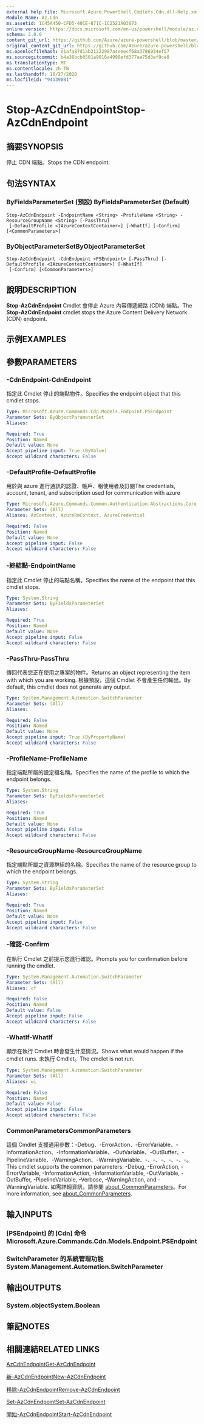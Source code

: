 ```yaml
---
external help file: Microsoft.Azure.PowerShell.Cmdlets.Cdn.dll-Help.xml
Module Name: Az.Cdn
ms.assetid: 1C45A450-CFD5-40CE-871C-1C2521A03073
online version: https://docs.microsoft.com/en-us/powershell/module/az.cdn/stop-azcdnendpoint
schema: 2.0.0
content_git_url: https://github.com/Azure/azure-powershell/blob/master/src/Cdn/Cdn/help/Stop-AzCdnEndpoint.md
original_content_git_url: https://github.com/Azure/azure-powershell/blob/master/src/Cdn/Cdn/help/Stop-AzCdnEndpoint.md
ms.openlocfilehash: e1afa87d1ab21222987a4eeecf68a3786934ef57
ms.sourcegitcommit: b4a38bcb0501a9016a4998efd377aa75d3ef9ce8
ms.translationtype: MT
ms.contentlocale: zh-TW
ms.lasthandoff: 10/27/2020
ms.locfileid: "94139081"
---
```

# <span data-ttu-id="0a131-101">Stop-AzCdnEndpoint</span><span class="sxs-lookup"><span data-stu-id="0a131-101">Stop-AzCdnEndpoint</span></span>

## <span data-ttu-id="0a131-102">摘要</span><span class="sxs-lookup"><span data-stu-id="0a131-102">SYNOPSIS</span></span>
<span data-ttu-id="0a131-103">停止 CDN 端點。</span><span class="sxs-lookup"><span data-stu-id="0a131-103">Stops the CDN endpoint.</span></span>

## <span data-ttu-id="0a131-104">句法</span><span class="sxs-lookup"><span data-stu-id="0a131-104">SYNTAX</span></span>

### <span data-ttu-id="0a131-105">ByFieldsParameterSet (預設) </span><span class="sxs-lookup"><span data-stu-id="0a131-105">ByFieldsParameterSet (Default)</span></span>
```
Stop-AzCdnEndpoint -EndpointName <String> -ProfileName <String> -ResourceGroupName <String> [-PassThru]
 [-DefaultProfile <IAzureContextContainer>] [-WhatIf] [-Confirm] [<CommonParameters>]
```

### <span data-ttu-id="0a131-106">ByObjectParameterSet</span><span class="sxs-lookup"><span data-stu-id="0a131-106">ByObjectParameterSet</span></span>
```
Stop-AzCdnEndpoint -CdnEndpoint <PSEndpoint> [-PassThru] [-DefaultProfile <IAzureContextContainer>] [-WhatIf]
 [-Confirm] [<CommonParameters>]
```

## <span data-ttu-id="0a131-107">說明</span><span class="sxs-lookup"><span data-stu-id="0a131-107">DESCRIPTION</span></span>
<span data-ttu-id="0a131-108">**Stop-AzCdnEndpoint** Cmdlet 會停止 Azure 內容傳遞網路 (CDN) 端點。</span><span class="sxs-lookup"><span data-stu-id="0a131-108">The **Stop-AzCdnEndpoint** cmdlet stops the Azure Content Delivery Network (CDN) endpoint.</span></span>

## <span data-ttu-id="0a131-109">示例</span><span class="sxs-lookup"><span data-stu-id="0a131-109">EXAMPLES</span></span>

## <span data-ttu-id="0a131-110">參數</span><span class="sxs-lookup"><span data-stu-id="0a131-110">PARAMETERS</span></span>

### <span data-ttu-id="0a131-111">-CdnEndpoint</span><span class="sxs-lookup"><span data-stu-id="0a131-111">-CdnEndpoint</span></span>
<span data-ttu-id="0a131-112">指定此 Cmdlet 停止的端點物件。</span><span class="sxs-lookup"><span data-stu-id="0a131-112">Specifies the endpoint object that this cmdlet stops.</span></span>

```yaml
Type: Microsoft.Azure.Commands.Cdn.Models.Endpoint.PSEndpoint
Parameter Sets: ByObjectParameterSet
Aliases:

Required: True
Position: Named
Default value: None
Accept pipeline input: True (ByValue)
Accept wildcard characters: False
```

### <span data-ttu-id="0a131-113">-DefaultProfile</span><span class="sxs-lookup"><span data-stu-id="0a131-113">-DefaultProfile</span></span>
<span data-ttu-id="0a131-114">用於與 azure 進行通訊的認證、帳戶、租使用者及訂閱</span><span class="sxs-lookup"><span data-stu-id="0a131-114">The credentials, account, tenant, and subscription used for communication with azure</span></span>

```yaml
Type: Microsoft.Azure.Commands.Common.Authentication.Abstractions.Core.IAzureContextContainer
Parameter Sets: (All)
Aliases: AzContext, AzureRmContext, AzureCredential

Required: False
Position: Named
Default value: None
Accept pipeline input: False
Accept wildcard characters: False
```

### <span data-ttu-id="0a131-115">-終結點</span><span class="sxs-lookup"><span data-stu-id="0a131-115">-EndpointName</span></span>
<span data-ttu-id="0a131-116">指定此 Cmdlet 停止的端點名稱。</span><span class="sxs-lookup"><span data-stu-id="0a131-116">Specifies the name of the endpoint that this cmdlet stops.</span></span>

```yaml
Type: System.String
Parameter Sets: ByFieldsParameterSet
Aliases:

Required: True
Position: Named
Default value: None
Accept pipeline input: False
Accept wildcard characters: False
```

### <span data-ttu-id="0a131-117">-PassThru</span><span class="sxs-lookup"><span data-stu-id="0a131-117">-PassThru</span></span>
<span data-ttu-id="0a131-118">傳回代表您正在使用之專案的物件。</span><span class="sxs-lookup"><span data-stu-id="0a131-118">Returns an object representing the item with which you are working.</span></span>
<span data-ttu-id="0a131-119">根據預設，這個 Cmdlet 不會產生任何輸出。</span><span class="sxs-lookup"><span data-stu-id="0a131-119">By default, this cmdlet does not generate any output.</span></span>

```yaml
Type: System.Management.Automation.SwitchParameter
Parameter Sets: (All)
Aliases:

Required: False
Position: Named
Default value: None
Accept pipeline input: True (ByPropertyName)
Accept wildcard characters: False
```

### <span data-ttu-id="0a131-120">-ProfileName</span><span class="sxs-lookup"><span data-stu-id="0a131-120">-ProfileName</span></span>
<span data-ttu-id="0a131-121">指定端點所屬的設定檔名稱。</span><span class="sxs-lookup"><span data-stu-id="0a131-121">Specifies the name of the profile to which the endpoint belongs.</span></span>

```yaml
Type: System.String
Parameter Sets: ByFieldsParameterSet
Aliases:

Required: True
Position: Named
Default value: None
Accept pipeline input: False
Accept wildcard characters: False
```

### <span data-ttu-id="0a131-122">-ResourceGroupName</span><span class="sxs-lookup"><span data-stu-id="0a131-122">-ResourceGroupName</span></span>
<span data-ttu-id="0a131-123">指定端點所屬之資源群組的名稱。</span><span class="sxs-lookup"><span data-stu-id="0a131-123">Specifies the name of the resource group to which the endpoint belongs.</span></span>

```yaml
Type: System.String
Parameter Sets: ByFieldsParameterSet
Aliases:

Required: True
Position: Named
Default value: None
Accept pipeline input: False
Accept wildcard characters: False
```

### <span data-ttu-id="0a131-124">-確認</span><span class="sxs-lookup"><span data-stu-id="0a131-124">-Confirm</span></span>
<span data-ttu-id="0a131-125">在執行 Cmdlet 之前提示您進行確認。</span><span class="sxs-lookup"><span data-stu-id="0a131-125">Prompts you for confirmation before running the cmdlet.</span></span>

```yaml
Type: System.Management.Automation.SwitchParameter
Parameter Sets: (All)
Aliases: cf

Required: False
Position: Named
Default value: False
Accept pipeline input: False
Accept wildcard characters: False
```

### <span data-ttu-id="0a131-126">-WhatIf</span><span class="sxs-lookup"><span data-stu-id="0a131-126">-WhatIf</span></span>
<span data-ttu-id="0a131-127">顯示在執行 Cmdlet 時會發生什麼情況。</span><span class="sxs-lookup"><span data-stu-id="0a131-127">Shows what would happen if the cmdlet runs.</span></span>
<span data-ttu-id="0a131-128">未執行 Cmdlet。</span><span class="sxs-lookup"><span data-stu-id="0a131-128">The cmdlet is not run.</span></span>

```yaml
Type: System.Management.Automation.SwitchParameter
Parameter Sets: (All)
Aliases: wi

Required: False
Position: Named
Default value: False
Accept pipeline input: False
Accept wildcard characters: False
```

### <span data-ttu-id="0a131-129">CommonParameters</span><span class="sxs-lookup"><span data-stu-id="0a131-129">CommonParameters</span></span>
<span data-ttu-id="0a131-130">這個 Cmdlet 支援通用參數：-Debug、-ErrorAction、-ErrorVariable、-InformationAction、-InformationVariable、-OutVariable、-OutBuffer、-PipelineVariable、-WarningAction、-WarningVariable、-、-、-、-、-、-。</span><span class="sxs-lookup"><span data-stu-id="0a131-130">This cmdlet supports the common parameters: -Debug, -ErrorAction, -ErrorVariable, -InformationAction, -InformationVariable, -OutVariable, -OutBuffer, -PipelineVariable, -Verbose, -WarningAction, and -WarningVariable.</span></span> <span data-ttu-id="0a131-131">如需詳細資訊，請參閱 [about_CommonParameters](http://go.microsoft.com/fwlink/?LinkID=113216)。</span><span class="sxs-lookup"><span data-stu-id="0a131-131">For more information, see [about_CommonParameters](http://go.microsoft.com/fwlink/?LinkID=113216).</span></span>

## <span data-ttu-id="0a131-132">輸入</span><span class="sxs-lookup"><span data-stu-id="0a131-132">INPUTS</span></span>

### <span data-ttu-id="0a131-133">[PSEndpoint] 的 [Cdn] 命令</span><span class="sxs-lookup"><span data-stu-id="0a131-133">Microsoft.Azure.Commands.Cdn.Models.Endpoint.PSEndpoint</span></span>

### <span data-ttu-id="0a131-134">SwitchParameter 的系統管理功能</span><span class="sxs-lookup"><span data-stu-id="0a131-134">System.Management.Automation.SwitchParameter</span></span>

## <span data-ttu-id="0a131-135">輸出</span><span class="sxs-lookup"><span data-stu-id="0a131-135">OUTPUTS</span></span>

### <span data-ttu-id="0a131-136">System.object</span><span class="sxs-lookup"><span data-stu-id="0a131-136">System.Boolean</span></span>

## <span data-ttu-id="0a131-137">筆記</span><span class="sxs-lookup"><span data-stu-id="0a131-137">NOTES</span></span>

## <span data-ttu-id="0a131-138">相關連結</span><span class="sxs-lookup"><span data-stu-id="0a131-138">RELATED LINKS</span></span>

[<span data-ttu-id="0a131-139">AzCdnEndpoint</span><span class="sxs-lookup"><span data-stu-id="0a131-139">Get-AzCdnEndpoint</span></span>](./Get-AzCdnEndpoint.md)

[<span data-ttu-id="0a131-140">新-AzCdnEndpoint</span><span class="sxs-lookup"><span data-stu-id="0a131-140">New-AzCdnEndpoint</span></span>](./New-AzCdnEndpoint.md)

[<span data-ttu-id="0a131-141">移除-AzCdnEndpoint</span><span class="sxs-lookup"><span data-stu-id="0a131-141">Remove-AzCdnEndpoint</span></span>](./Remove-AzCdnEndpoint.md)

[<span data-ttu-id="0a131-142">Set-AzCdnEndpoint</span><span class="sxs-lookup"><span data-stu-id="0a131-142">Set-AzCdnEndpoint</span></span>](./Set-AzCdnEndpoint.md)

[<span data-ttu-id="0a131-143">開始-AzCdnEndpoint</span><span class="sxs-lookup"><span data-stu-id="0a131-143">Start-AzCdnEndpoint</span></span>](./Start-AzCdnEndpoint.md)


